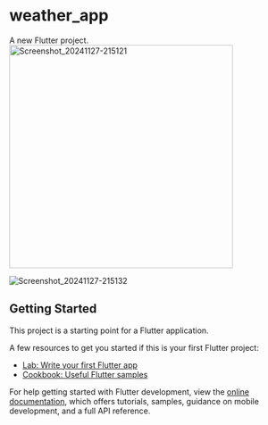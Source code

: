 # weather_app

A new Flutter project.
<img src="https://github.com/user-attachments/assets/03748e42-0526-4a4a-804e-a24790fb288b" alt="Screenshot_20241127-215121" style="width:400px;">



![Screenshot_20241127-215132](https://github.com/user-attachments/assets/c085a1ba-6c08-4b7a-b736-69fc3cc059d8)

## Getting Started

This project is a starting point for a Flutter application.

A few resources to get you started if this is your first Flutter project:

- [Lab: Write your first Flutter app](https://docs.flutter.dev/get-started/codelab)
- [Cookbook: Useful Flutter samples](https://docs.flutter.dev/cookbook)

For help getting started with Flutter development, view the
[online documentation](https://docs.flutter.dev/), which offers tutorials,
samples, guidance on mobile development, and a full API reference.
